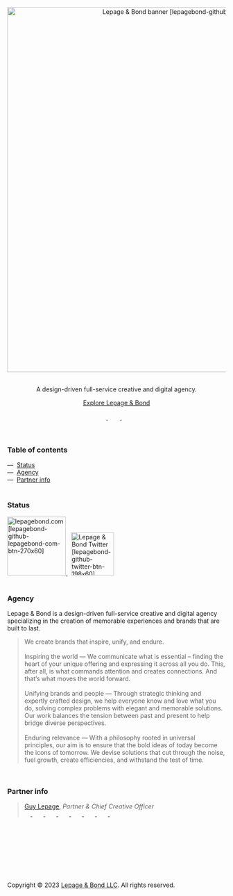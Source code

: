 <div align="center">
  <a href="https://lepagebond.com">
    <picture>
      <source 
        media="(prefers-color-scheme: dark)" 
        srcset="https://user-images.githubusercontent.com/1711854/231212509-c2c23730-fde5-498c-afa0-a04e27f653f2.png" width="840" alt="Lepage & Bond banner [lepagebond-github-banner-rev-1600x220]"">
      <img src="https://user-images.githubusercontent.com/1711854/231212506-28a0d8da-bb86-4a53-99e2-091f2334d325.png" width="840" alt="Lepage & Bond banner [lepagebond-github-banner-1600x220]">
    </picture>
  </a>
</div>
<br />
<div align="center">
  <p>
    A design-driven full-service creative and digital agency.
  </p>
  <p>
    <a href="https://github.com/lepagebond">Explore Lepage & Bond</a>
  </p>
  <div>
    <a href="https://twitter.com/lepagebond" target="_blank">
      <picture>
        <source 
          media="(prefers-color-scheme: dark)" 
          srcset="https://ico.vercel.app/twitter/ffffff"  width="16px">
        <img src="https://ico.vercel.app/twitter/000000"  width="16px">
      </picture>
    </a>
    &nbsp;&nbsp;
    <a href="https://www.linkedin.com/company/lepagebond/" target="_blank">
      <picture>
        <source 
          media="(prefers-color-scheme: dark)" 
          srcset="https://ico.vercel.app/linkedin/ffffff"  width="16px">
        <img src="https://ico.vercel.app/linkedin/000000"  width="16px">
      </picture>
    </a>
    &nbsp;&nbsp;
    <a href="https://github.com/lepagebond" target="_blank">
      <picture>
        <source 
          media="(prefers-color-scheme: dark)" 
          srcset="https://ico.vercel.app/github/ffffff"  width="16px">
        <img src="https://ico.vercel.app/github/000000"  width="16px">
      </picture>
    </a>
  </div>
</div>
<br />
<br />
<h3>Table of contents</h3>
<div>
  —&nbsp;&nbsp;<a href="#status">Status</a><br />
  —&nbsp;&nbsp;<a href="#agency">Agency</a><br />
  —&nbsp;&nbsp;<a href="#partner-info">Partner info</a><br />
</div>
<br />
<div>
  <h3>Status</h3>
  <a href="https://lepagebond.com" target="_blank">
    <picture>
      <source 
        media="(prefers-color-scheme: dark)" 
        srcset="https://user-images.githubusercontent.com/1711854/231222176-6ff1bbf0-e61c-477d-82c2-dac27d8db6e5.png"  width="135px" alt="lepagebond.com [lepagebond-github-lepagebond-com-btn-rev-270x60]">
      <img src="https://user-images.githubusercontent.com/1711854/231222173-fd9c10c3-25bc-4fce-9318-131ac65f9c0e.png"  width="135px" alt="lepagebond.com [lepagebond-github-lepagebond-com-btn-270x60]">
    </picture>
  </a>
  &nbsp;
  <a href="https://twitter.com/lepagebond" target="_blank">
    <picture>
      <source 
        media="(prefers-color-scheme: dark)" 
        srcset="https://user-images.githubusercontent.com/1711854/231221964-532f4f89-4c20-4f56-b6e1-3a6e0ff562e1.png"  width="99px" alt="Lepage & Bond Twitter [lepagebond-github-twitter-btn-rev-198x60]">
      <img src="https://user-images.githubusercontent.com/1711854/231221961-4572a651-9467-46db-926d-9217208bcf78.png"  width="99px" alt="Lepage & Bond Twitter [lepagebond-github-twitter-btn-198x60]">
    </picture>
  </a>
</div>
<br />
<div>
  <h3>Agency</h3>
  <p>
    Lepage & Bond is a design-driven full-service creative and digital agency specializing in the creation of memorable experiences and brands that are built to last.
  </p>
  <blockquote>
    We create brands that inspire, unify, and endure.<br />
    <br />
    Inspiring the world — We communicate what is essential – finding the heart of your unique offering and expressing it across all you do. This, after all, is what commands attention and creates connections. And that’s what moves the world forward.<br />
    <br />
    Unifying brands and people — Through strategic thinking and expertly crafted design, we help everyone know and love what you do, solving complex problems with elegant and memorable solutions. Our work balances the tension between past and present to help bridge diverse perspectives.<br />
    <br />
    Enduring relevance — With a philosophy rooted in universal principles, our aim is to ensure that the bold ideas of today become the icons of tomorrow. We devise solutions that cut through the noise, fuel growth, create efficiencies, and withstand the test of time.
  </blockquote>
</div>
<br />
<div>
  <h3>Partner info</h3>
  <blockquote>
    <a href="https://github.com/guylepage3" target="_blank">Guy Lepage</a>, <i>Partner & Chief Creative Officer</i>
    <div align="left">
      <a href="https://twitter.com/guylepage3" target="_blank">
        <picture>
          <source 
            media="(prefers-color-scheme: dark)" 
            srcset="https://ico.vercel.app/twitter/ffffff"  width="14px">
          <img src="https://ico.vercel.app/twitter/000000"  width="14px">
        </picture>
      </a>
      &nbsp;&nbsp;
      <a href="https://www.linkedin.com/in/guylepage/" target="_blank">
        <picture>
          <source 
            media="(prefers-color-scheme: dark)" 
            srcset="https://ico.vercel.app/linkedin/ffffff"  width="14px">
          <img src="https://ico.vercel.app/linkedin/000000"  width="14px">
        </picture>
      </a>
      &nbsp;&nbsp;
      <a href="https://github.com/guylepage3" target="_blank">
        <picture>
          <source 
            media="(prefers-color-scheme: dark)" 
            srcset="https://ico.vercel.app/github/ffffff"  width="14px">
          <img src="https://ico.vercel.app/github/000000"  width="14px">
        </picture>
      </a>
      &nbsp;&nbsp;
      <a href="https://stackoverflow.com/users/1314487/guy-lepage" target="_blank">
        <picture>
          <source 
            media="(prefers-color-scheme: dark)" 
            srcset="https://ico.vercel.app/stackoverflow/ffffff"  width="14px">
          <img src="https://ico.vercel.app/stackoverflow/000000"  width="14px">
        </picture>
      </a>
      &nbsp;&nbsp;
      <a href="https://www.npmjs.com/~guylepage3" target="_blank">
        <picture>
          <source 
            media="(prefers-color-scheme: dark)" 
            srcset="https://ico.vercel.app/npm/ffffff"  width="14px">
          <img src="https://ico.vercel.app/npm/000000"  width="14px">
        </picture>
      </a>
      &nbsp;&nbsp;
      <a href="https://medium.com/@guylepage3" target="_blank">
        <picture>
          <source 
            media="(prefers-color-scheme: dark)" 
            srcset="https://ico.vercel.app/medium/ffffff"  width="14px">
          <img src="https://ico.vercel.app/medium/000000"  width="14px">
        </picture>
      </a>
      &nbsp;&nbsp;
      <a href="https://bitcoin.clarkmoody.com/dashboard/" target="_blank">
        <picture>
          <source 
            media="(prefers-color-scheme: dark)" 
            srcset="https://ico.vercel.app/bitcoin/ffffff"  width="14px">
          <img src="https://ico.vercel.app/bitcoin/000000"  width="14px">
        </picture>
      </a>
      &nbsp;&nbsp;
      <a href="https://www.buymeacoffee.com/guylepage3" target="_blank">
        <picture>
          <source 
            media="(prefers-color-scheme: dark)" 
            srcset="https://ico.vercel.app/buymeacoffee/ffffff"  width="14px">
          <img src="https://ico.vercel.app/buymeacoffee/000000"  width="14px">
        </picture>
      </a>
    </div>
  </blockquote>
</div>
<br />
<br />
<br />
<br />
<br />
<br />
<br />
<p align="left">  
  Copyright © 2023 <a href="https://lepagebond.com" target="_blank">Lepage & Bond LLC</a>. All rights reserved.
</p>
